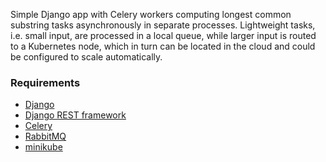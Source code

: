 Simple Django app with Celery workers computing longest common substring tasks asynchronously in separate processes.
Lightweight tasks, i.e. small input, are processed in a local queue, while larger input is routed to a Kubernetes node, which in turn can be located in the cloud and could be configured to scale automatically.

### Requirements

* [Django](https://www.djangoproject.com)
* [Django REST framework](http://www.django-rest-framework.org)
* [Celery](http://www.celeryproject.org)
* [RabbitMQ](https://www.rabbitmq.com)
* [minikube](https://github.com/kubernetes/minikube)
